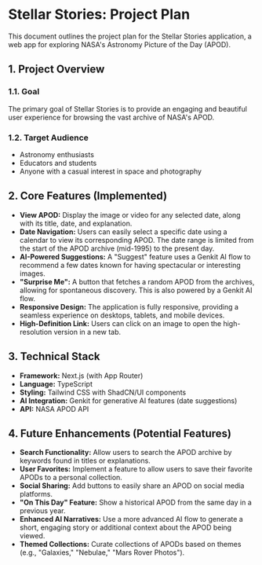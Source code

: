 # Stellar Stories: Project Plan

This document outlines the project plan for the Stellar Stories application, a web app for exploring NASA's Astronomy Picture of the Day (APOD).

## 1. Project Overview

### 1.1. Goal

The primary goal of Stellar Stories is to provide an engaging and beautiful user experience for browsing the vast archive of NASA's APOD.

### 1.2. Target Audience

- Astronomy enthusiasts
- Educators and students
- Anyone with a casual interest in space and photography

## 2. Core Features (Implemented)

- **View APOD:** Display the image or video for any selected date, along with its title, date, and explanation.
- **Date Navigation:** Users can easily select a specific date using a calendar to view its corresponding APOD. The date range is limited from the start of the APOD archive (mid-1995) to the present day.
- **AI-Powered Suggestions:** A "Suggest" feature uses a Genkit AI flow to recommend a few dates known for having spectacular or interesting images.
- **"Surprise Me":** A button that fetches a random APOD from the archives, allowing for spontaneous discovery. This is also powered by a Genkit AI flow.
- **Responsive Design:** The application is fully responsive, providing a seamless experience on desktops, tablets, and mobile devices.
- **High-Definition Link:** Users can click on an image to open the high-resolution version in a new tab.

## 3. Technical Stack

- **Framework:** Next.js (with App Router)
- **Language:** TypeScript
- **Styling:** Tailwind CSS with ShadCN/UI components
- **AI Integration:** Genkit for generative AI features (date suggestions)
- **API:** NASA APOD API

## 4. Future Enhancements (Potential Features)

- **Search Functionality:** Allow users to search the APOD archive by keywords found in titles or explanations.
- **User Favorites:** Implement a feature to allow users to save their favorite APODs to a personal collection.
- **Social Sharing:** Add buttons to easily share an APOD on social media platforms.
- **"On This Day" Feature:** Show a historical APOD from the same day in a previous year.
- **Enhanced AI Narratives:** Use a more advanced AI flow to generate a short, engaging story or additional context about the APOD being viewed.
- **Themed Collections:** Curate collections of APODs based on themes (e.g., "Galaxies," "Nebulae," "Mars Rover Photos").
